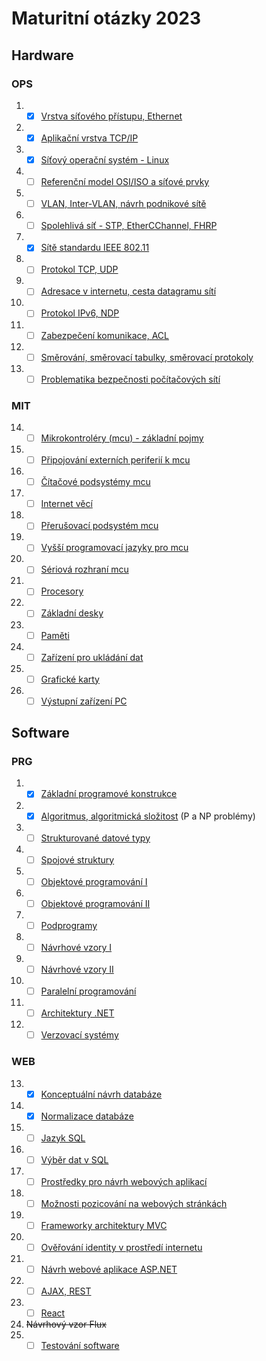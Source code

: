 # Maturitní otázky 2023

## Hardware

### OPS
 1. - [x]  [Vrstva síťového přístupu, Ethernet](./HW/01_otazka.md)
 2. - [x]  [Aplikační vrstva TCP/IP](./HW/02_otazka.md)
 3. - [x]  [Síťový operační systém - Linux](./HW/03_otazka.md)
 4. - [ ]  [Referenční model OSI/ISO a síťové prvky](./HW/04_otazka.md)
 5. - [ ]  [VLAN, Inter-VLAN, návrh podnikové sítě](./HW/05_otazka.md)
 6. - [ ]  [Spolehlivá síť - STP, EtherCChannel, FHRP](./HW/06_otazka.md)
 7. - [x]  [Sítě standardu IEEE 802.11](./HW/07_otazka.md)
 8. - [ ]  [Protokol TCP, UDP](./HW/08_otazka.md)
 9. - [ ]  [Adresace v internetu, cesta datagramu sítí](./HW/09_otazka.md)
 10. - [ ]  [Protokol IPv6, NDP](./HW/10_otazka.md)
 11. - [ ]  [Zabezpečení komunikace, ACL](./HW/11_otazka.md)
 12. - [ ]  [Směrování, směrovací tabulky, směrovací protokoly](./HW/12_otazka.md)
 13. - [ ]  [Problematika bezpečnosti počítačových sítí](./HW/13_otazka.md)

### MIT
 14. - [ ]  [Mikrokontroléry (mcu) - základní pojmy](./HW/14_otazka.md)
 15. - [ ]  [Připojování externích periferií k mcu](./HW/15_otazka.md)
 16. - [ ]  [Čítačové podsystémy mcu](./HW/16_otazka.md)
 17. - [ ]  [Internet věcí](./HW/17_otazka.md)
 18. - [ ]  [Přerušovací podsystém mcu](./HW/18_otazka.md)
 19. - [ ]  [Vyšší programovací jazyky pro mcu](./HW/19_otazka.md)
 20. - [ ]  [Sériová rozhraní mcu](./HW/20_otazka.md)
 21. - [ ]  [Procesory](./HW/21_otazka.md)
 22. - [ ]  [Základní desky](./HW/22_otazka.md)
 23. - [ ]  [Paměti](./HW/23_otazka.md)
 24. - [ ]  [Zařízení pro ukládání dat](./HW/24_otazka.md)
 25. - [ ]  [Grafické karty](./HW/25_otazka.md)
 26. - [ ]  [Výstupní zařízení PC](./HW/26_otazka.md)

## Software

### PRG
 1. - [x]  [Základní programové konstrukce](./SW/01_otazka.md)
 2. - [x]  [Algoritmus, algoritmická složitost](./SW/02_otazka.md) (P a NP problémy)
 3. - [ ]  [Strukturované datové typy](./SW/03_otazka.md)
 4. - [ ]  [Spojové struktury](./SW/04_otazka.md)
 5. - [ ]  [Objektové programování I](./SW/05_otazka.md)
 6. - [ ]  [Objektové programování II](./SW/06_otazka.md)
 7. - [ ]  [Podprogramy](./SW/07_otazka.md)
 8. - [ ]  [Návrhové vzory I](./SW/08_otazka.md)
 9. - [ ]  [Návrhové vzory II](./SW/09_otazka.md)
 10. - [ ]  [Paralelní programování](./SW/10_otazka.md)
 11. - [ ]  [Architektury .NET](./SW/11_otazka.md)
 12. - [ ]  [Verzovací systémy](./SW/12_otazka.md)

### WEB
 13. - [x]  [Konceptuální návrh databáze](./SW/13_otazka.md)
 14. - [x]  [Normalizace databáze](./SW/14_otazka.md)
 15. - [ ]  [Jazyk SQL](./SW/15_otazka.md)
 16. - [ ]  [Výběr dat v SQL](./SW/16_otazka.md)
 17. - [ ]  [Prostředky pro návrh webových aplikací](./SW/17_otazka.md)
 18. - [ ]  [Možnosti pozicování na webových stránkách](./SW/18_otazka.md)
 19. - [ ]  [Frameworky architektury MVC](./SW/19_otazka.md)
 20. - [ ]  [Ověřování identity v prostředí internetu](./SW/20_otazka.md)
 21. - [ ]  [Návrh webové aplikace ASP.NET](./SW/21_otazka.md)
 22. - [ ]  [AJAX, REST](./SW/22_otazka.md)
 23. - [ ]  [React](./SW/23_otazka.md)
 24. ~~Návrhový vzor Flux~~
 25. - [ ]  [Testování software](./SW/24_otazka.md)
